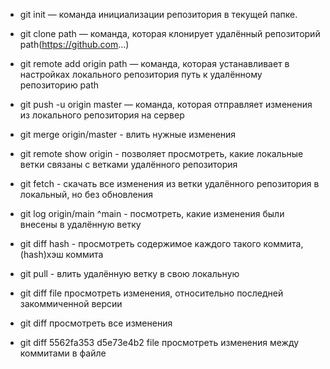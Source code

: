 - git init — команда инициализации репозитория в текущей папке.

- git clone path — команда, которая клонирует удалённый репозиторий
path(https://github.com...)

- git remote add origin path — команда, которая устанавливает в
настройках локального репозитория путь к удалённому репозиторию path

- git push -u origin master — команда, которая отправляет изменения
из локального репозитория на сервер

- git merge origin/master - влить нужные изменения

- git remote show origin - позволяет просмотреть, какие локальные ветки связаны с
ветками удалённого репозитория

- git fetch - скачать все изменения из ветки удалённого репозитория в локальный, но без обновления

- git log origin/main ^main - посмотреть, какие изменения были внесены в удалённую ветку

- git diff hash - просмотреть cодержимое каждого такого коммита, (hash)хэш коммита

- git pull - влить удалённую ветку в свою локальную

- git diff file просмотреть изменения, относительно последней закоммиченной версии

- git diff просмотреть все изменения

- git diff 5562fa353 d5e73e4b2 file просмотреть изменения между коммитами в файле
